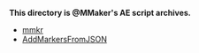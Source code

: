 **This directory is @MMaker's AE script archives.**

* [mmkr](https://github.com/stysmmaker/mmkr)
* [AddMarkersFromJSON](https://github.com/stysmmaker/AddMarkersFromJSON)

